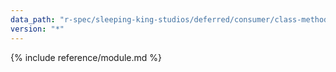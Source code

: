 ```yaml
---
data_path: "r-spec/sleeping-king-studios/deferred/consumer/class-methods"
version: "*"
---
```


{% include reference/module.md %}
